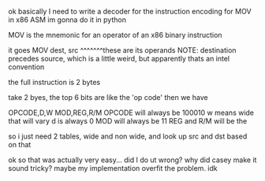 ok basically I need to write a decoder for the instruction encoding for MOV in x86 ASM
im gonna do it in python

MOV is the mnemonic for an operator of an x86 binary instruction

it goes MOV dest, src
             ^^^^^^^these are its operands
NOTE: destination precedes source, which is a little weird, but apparently thats an intel convention

the full instruction is 2 bytes

take 2 byes, the top 6 bits are like the 'op code'
then we have 

OPCODE,D,W MOD,REG,R/M
OPCODE will always be 100010
w means wide that will vary
d is always 0
MOD will always be 11
REG and R/M will be the 

so i just need 2 tables, wide and non wide, and look up src and dst based on that

ok so that was actually very easy... did I do ut wrong? why did casey make it sound tricky? maybe my implementation overfit the problem. idk